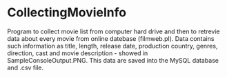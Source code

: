 # CollectingMovieInfo

Program to collect movie list from computer hard drive and then to retrevie data about every movie from online datebase (filmweb.pl). 
Data contains such information as title, length, release date, production country, genres, direction, cast and movie description - showed in SampleConsoleOutput.PNG.
This data are saved into the MySQL database and .csv file.
